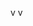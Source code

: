  v                                   v
 
                                                                                                                                                                                                                      
    
